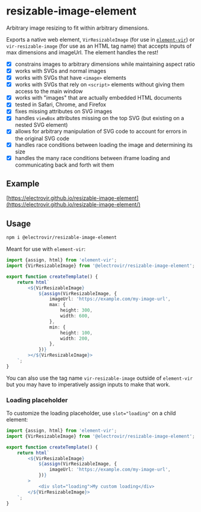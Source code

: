 # resizable-image-element

Arbitrary image resizing to fit within arbitrary dimensions.

Exports a native web element, `VirResizableImage` (for use in [`element-vir`](https://www.npmjs.com/package/element-vir)) or `vir-resizable-image` (for use as an HTML tag name) that accepts inputs of max dimensions and imageUrl. The element handles the rest!

-   [x] constrains images to arbitrary dimensions while maintaining aspect ratio
-   [x] works with SVGs and normal images
-   [x] works with SVGs that have `<image>` elements
-   [x] works with SVGs that rely on `<script>` elements without giving them access to the main window
-   [x] works with "images" that are actually embedded HTML documents
-   [x] tested in Safari, Chrome, and Firefox
-   [x] fixes missing attributes on SVG images
-   [x] handles `viewBox` attributes missing on the top SVG (but existing on a nested SVG element)
-   [x] allows for arbitrary manipulation of SVG code to account for errors in the original SVG code
-   [x] handles race conditions between loading the image and determining its size
-   [x] handles the many race conditions between iframe loading and communicating back and forth wit them

## Example

[https://electrovir.github.io/resizable-image-element](https://electrovir.github.io/resizable-image-element/)

## Usage

```bash
npm i @electrovir/resizable-image-element
```

Meant for use with `element-vir`:

<!-- example-link: src/readme-examples/simple-usage.example.ts -->

```TypeScript
import {assign, html} from 'element-vir';
import {VirResizableImage} from '@electrovir/resizable-image-element';

export function createTemplate() {
    return html`
        <${VirResizableImage}
            ${assign(VirResizableImage, {
                imageUrl: 'https://example.com/my-image-url',
                max: {
                    height: 300,
                    width: 600,
                },
                min: {
                    height: 100,
                    width: 200,
                },
            })}
        ></${VirResizableImage}>
    `;
}
```

You can also use the tag name `vir-resizable-image` outside of `element-vir` but you may have to imperatively assign inputs to make that work.

### Loading placeholder

To customize the loading placeholder, use `slot="loading"` on a child element:

<!-- example-link: src/readme-examples/loading-slot.example.ts -->

```TypeScript
import {assign, html} from 'element-vir';
import {VirResizableImage} from '@electrovir/resizable-image-element';

export function createTemplate() {
    return html`
        <${VirResizableImage}
            ${assign(VirResizableImage, {
                imageUrl: 'https://example.com/my-image-url',
            })}
        >
            <div slot="loading">My custom loading</div>
        </${VirResizableImage}>
    `;
}
```
